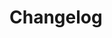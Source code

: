 # Changelog <a href="https://www.eblasoft.com.tr/espocrm-extension-page/progress-bar" target="_blank" id="ext-version" data-id="644bee41b754077c2"></a>

<div class="change-log-wrapper" data-id="644bee41b754077c2"></div>